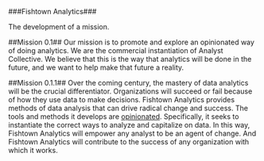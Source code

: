 ###Fishtown Analytics###

The development of a mission.

##Mission 0.1##
Our mission is to promote and explore an opinionated way of doing analytics. We are the commercial instantiation of Analyst Collective. We believe that this is the way that analytics will be done in the future, and we want to help make that future a reality.

##Mission 0.1.1##
Over the coming century, the mastery of data analytics will be the crucial differentiator. Organizations will succeed or fail because of how they use data to make decisions. Fishtown Analytics provides methods of data analysis that can drive radical change and success. The tools and methods it develops are [opinionated](https://gettingreal.37signals.com/ch04_Make_Opinionated_Software.php). Specifically, it seeks to instantiate the correct ways to analyze and capitalize on data. In this way, Fishtown Analytics will empower any analyst to be an agent of change. And Fishtown Analytics will contribute to the success of any organization with which it works.
